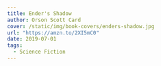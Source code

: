 ```yaml
---
title: Ender's Shadow
author: Orson Scott Card
cover: /static/img/book-covers/enders-shadow.jpg
url: "https://amzn.to/2XI5mC0"
date: 2019-07-01
tags:
  - Science Fiction
---
```

